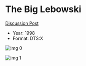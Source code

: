 # The Big Lebowski

[Discussion Post](https://www.avsforum.com/threads/bass-eq-for-filtered-movies.2995212/post-57267150)

* Year: 1998
* Format: DTS:X

![img 0](https://i.imgur.com/rC57wGP.jpg)

![img 1](https://i.imgur.com/Z4movtH.jpg)

